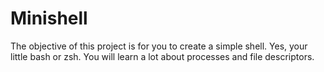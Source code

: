# Minishell
The objective of this project is for you to create a simple shell. Yes, your little bash or zsh. You will learn a lot about processes and file descriptors.
